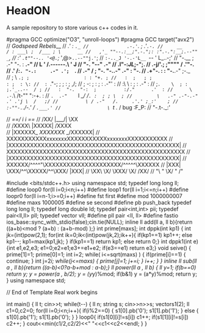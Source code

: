 # HeadON
A sample repository to store various c++ codes in it.


#pragma GCC optimize("O3", "unroll-loops")
#pragma GCC target("avx2")
//                 _Godspeed Rebels___
//                  _.' :  `._
//              .-.'`.  ;   .'`.-.
//     __      / : ___\ ;  /___ ; \      __
//   ,'_ ""--.:__;".-.";: :".-.":__;.--"" _`,
//   :' `.t""--.. '<@.`;_  ',@>` ..--""j.' `;
//       `:-.._J '-.-'L__ `-- ' L_..-;'
//          "-.__ ;  .-"  "-.  : __.-"
//              L ' /.------.\ ' J
//               "-.   "--"   .-"
//              __.l"-:_JL_;-";.__
//           .-j/'.;  ;""""  / .'\"-.
//         .' /:`. "-.:     .-" .';  `.
//      .-"  / ;  "-. "-..-" .-"  :    "-.
//   .+"-.  : :      "-.__.-"      ;-._   \
//   ; \  `.; ;                    : : "+. ;
//   :  ;   ; ;                    : ;  : \:
//  : `."-; ;  ;                  :  ;   ,/;
//   ;    -: ;  :                ;  : .-"'  :
//   :\     \  : ;             : \.-"      :
//   ;`.    \  ; :            ;.'_..--  / ;
//   :  "-.  "-:  ;          :/."      .'  :
//      \       .-`.\        /t-""  ":-+.   :
//       `.  .-"    `l    __/ /`. :  ; ; \  ;
//         \   .-" .-"-.-"  .' .'j \  /   ;/
//          \ / .-"   /.     .'.' ;_:'    ;
//           :-""-.`./-.'     /    `.___.'
//                 \ `t  ._  /  bug :F_P:
//                  "-.t-._:'
                 
//       _==/          i     i          \==_
//      /XX/            |\___/|            \XX\
//   /XXXX\            |XXXXX|            /XXXX\
//   |XXXXXX\_         _XXXXXXX_         _/XXXXXX|
//  XXXXXXXXXXXxxxxxxxXXXXXXXXXXXxxxxxxxXXXXXXXXXXX
// |XXXXXXXXXXXXXXXXXXXXXXXXXXXXXXXXXXXXXXXXXXXXXXX|
// XXXXXXXXXXXXXXXXXXXXXXXXXXXXXXXXXXXXXXXXXXXXXXXXX
// |XXXXXXXXXXXXXXXXXXXXXXXXXXXXXXXXXXXXXXXXXXXXXXX|
//  XXXXXX/^^^^"\XXXXXXXXXXXXXXXXXXXXX/^^^^^\XXXXXX
//   |XXX|       \XXX/^^\XXXXX/^^\XXX/       |XXX|
//     \XX\       \X/    \XXX/    \X/       /XX/
//       "\       "      \X/      "      /"
 
#include <bits/stdc++.h>
using namespace std;
typedef long long ll;
#define loop0 for(ll i=0;i<n;i++) 
#define loop1 for(ll i=1;i<=n;i++)
#define loopr0 for(ll i=n-1;i>=0;i++)
#define fst first 
#define mod 1000000007
#define maxs 1000005
#define se second 
#define pb push_back
typedef long long ll;
typedef long double ld;
typedef pair<int,int> pii;
typedef pair<ll,ll> pll;
typedef vector<ll> vll;
#define pll pair <ll, ll>
#define fastio ios_base::sync_with_stdio(false);cin.tie(NULL);
inline ll add(ll a, ll b){return ((a+b)<mod ? (a+b) : (a+b-mod) );}
int prime[maxs];
int dppk(int kp1)
{   int jk=(int)pow(2,1);
    for(int ik=0;ik<(int)pow(jk,2);ik++){
    if(kp1==1)  kp1++;
    else kp1--;
    kp1=max(kp1,jk);
    } if(kp1==1) return kp1;
    else return 0;}
    int dppk1(int e)
{int e1,e2,e3;
e1=0;e2=e1;e3+=e1+e2;
if(e3==e1)
return e3;}
void seive()
{
        prime[1]=1;
        prime[0]=1;
       int i=2;
       while( i<=sqrt(maxs) )
       {
              if(prime[i]==1)
              {
                  continue;
              }
              int j=2*i;
              while(j<=maxs)
              {
                     prime[j]=1;
                     j+=i;
              }
              i++;
       }
}
inline ll sub(ll a , ll b){return ((a-b)<0?a-b+mod : a-b);}
ll power(ll a , ll b)
{
       ll y=1;
       if(b==0)
       return y;
        y = power(a , b/2);
        y = (y*y)%mod;
       if(b&1) y = (a*y)%mod;
       return y;
}
using namespace std;

// End of Template Real work begins 

int main()
{
     ll t;
     cin>>t;
     while(t--)
     {
         ll n;
         string s;
         cin>>n>>s;
         vector<string>s1(2);
        ll c1=0,c2=0;
        for(ll i=0;i<n;i++){
            if(i%2==0)
            {
                s1[0].pb('0');
                s1[1].pb('1');
            }
            else
            {
                s1[0].pb('1');
                s1[1].pb('0');
            }
        }
        loop0{
            if(s1[0][i]!=s[i])
            c1++;
            if(s1[1][i]!=s[i])
            c2++;
        }
        cout<<min(c1/2,c2/2)<<" "<<c1<<c2<<endl;
     }
}
